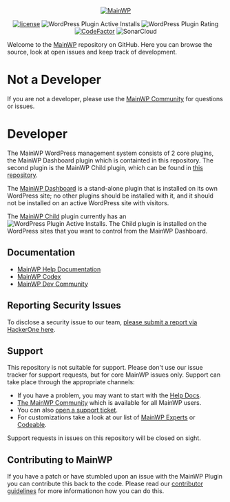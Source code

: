 
<p align="center"><a href="https://mainwp.com"><img src="https://mainwp.com/other/htdocs/images/mainwp-logo.png" alt="MainWP"></a></p>

<p align="center">
 <a href="https://packagist.org/packages/mainwp/mainwp"><img src="https://poser.pugx.org/mainwp/mainwp/license" alt="license"></a> 
 <img alt="WordPress Plugin Active Installs" src="https://img.shields.io/wordpress/plugin/installs/mainwp?label=MainWP%20Dashboard%20Active%20Installs">
 <img alt="WordPress Plugin Rating" src="https://img.shields.io/wordpress/plugin/stars/mainwp">
 <a href="https://www.codefactor.io/repository/github/mainwp/mainwp"><img src="https://www.codefactor.io/repository/github/mainwp/mainwp/badge" alt="CodeFactor" /></a>
 <img src="https://sonarcloud.io/api/project_badges/measure?project=mainwp_mainwp&metric=alert_status" alt="SonarCloud" />
</p>

Welcome to the [MainWP](https://mainwp.com) repository on GitHub. Here you can browse the source, look at open issues and keep track of development.

# Not a Developer

If you are not a developer, please use the [MainWP Community](https://meta.mainwp.com) for questions or issues.

# Developer

The MainWP WordPress management system consists of 2 core plugins, the MainWP Dashboard plugin which is containted in this repository.   The second plugin is the MainWP Child plugin, which can be found in [this repository](https://github.com/mainwp/mainwp-child).  

The [MainWP Dashboard](https://wordpress.org/plugins/mainwp/) is a stand-alone plugin that is installed on its own WordPress site; no other plugins should be installed with it, and it should not be installed on an active WordPress site with visitors. 

The [MainWP Child](https://wordpress.org/plugins/mainwp-child/) plugin currently has an <img alt="WordPress Plugin Active Installs" src="https://img.shields.io/wordpress/plugin/installs/mainwp-child?label=active%20install%20count%20of%20">.  The Child plugin is installed on the WordPress sites that you want to control from the MainWP Dashboard. 

## Documentation
* [MainWP Help Documentation](https://kb.mainwp.com/)
* [MainWP Codex](https://mainwp.dev/)
* [MainWP Dev Community](https://meta.mainwp.com/c/dev/15)

## Reporting Security Issues
To disclose a security issue to our team, [please submit a report via HackerOne here](https://hackerone.com/mainwp).

## Support
This repository is not suitable for support. Please don't use our issue tracker for support requests, but for core MainWP issues only. Support can take place through the appropriate channels:

* If you have a problem, you may want to start with the [Help Docs](https://kb.mainwp.com/).
* [The MainWP Community](https://meta.mainwp.com/) which is available for all MainWP users.
* You can also [open a support ticket](https://mainwp.com/support/).
* For customizations take a look at our list of [MainWP Experts](https://mainwp.com/mainwp-experts/) or [Codeable](https://codeable.io/).

Support requests in issues on this repository will be closed on sight.

## Contributing to MainWP
If you have a patch or have stumbled upon an issue with the MainWP Plugin you can contribute this back to the code. Please read our [contributor guidelines](https://github.com/mainwp/mainwp/blob/master/.github/CONTRIBUTING.md) for more informationon how you can do this.
